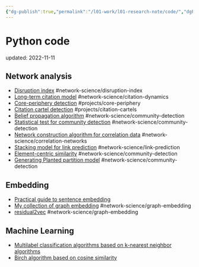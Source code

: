 ```yaml
---
{"dg-publish":true,"permalink":"/l01-work/l01-research-note/code/","dgPassFrontmatter":true}
---
```



# Python code
updated: 2022-11-11

## Network analysis 
- [Disruption index](https://gist.github.com/skojaku/cee26755645b133a69d6630c79307cde#file-calc_disruption_index-py) #network-science/disruption-index
- [Long-term citation model](https://gist.github.com/skojaku/8494552b3012d047f6555b5f322e3eaf) #network-science/citation-dynamics 
- [Core-periphery detection](https://github.com/skojaku/core-periphery-detection) #projects/core-periphery
- [Citation cartel detection](https://github.com/skojaku/cidre) #projects/citation-cartels
- [Belief propagation algorithm](https://github.com/skojaku/BeliefPropagation) #network-science/community-detection
- [Statistical test for community detection](https://github.com/skojaku/qstest) #network-science/community-detection 
- [Network construction algorithm for correlation data](https://github.com/skojaku/scola) #network-science/correlation-networks
- [Stacking model for link prediction](https://github.com/skojaku/stacklp) #network-science/link-prediction
- [Element-centric similarity](https://gist.github.com/skojaku/1a08a7d6145ede982eced83a2d4f50d2) #network-science/community-detection 
- [Generating Planted partition model](https://gist.github.com/skojaku/68210096654480e9346fcab331a27330) #network-science/community-detection 
## Embedding
- [Practical guide to sentence embedding](https://github.com/skojaku/Practical-Guide-to-Sentence-Transformers)
- [My collection of graph embedding](https://github.com/skojaku/graphvec) #network-science/graph-embedding
- [residual2vec](https://github.com/skojaku/residual2vec) #network-science/graph-embedding 
 
## Machine Learning
- [Multilabel classification algorithms based on k-nearest neighbor algorithms](https://github.com/skojaku/multilabel_knn)
- [Birch algorithm based on cosine similarity](https://gist.github.com/skojaku/2a52178cbf9dade53c69c54208a1b1f0)
